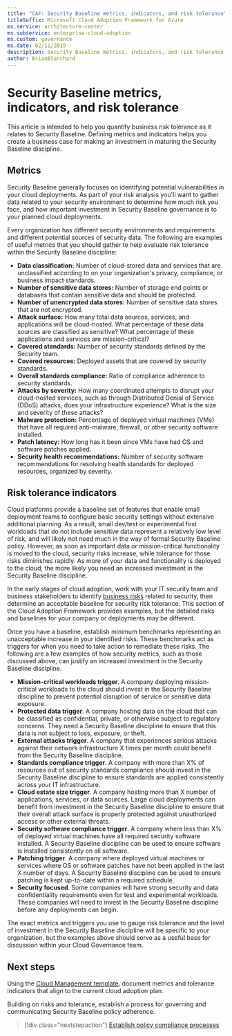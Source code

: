 ```yaml
---
title: "CAF: Security Baseline metrics, indicators, and risk tolerance"
titleSuffix: Microsoft Cloud Adoption Framework for Azure
ms.service: architecture-center
ms.subservice: enterprise-cloud-adoption
ms.custom: governance
ms.date: 02/11/2019
description: Security Baseline metrics, indicators, and risk tolerance
author: BrianBlanchard
---
```


# Security Baseline metrics, indicators, and risk tolerance

This article is intended to help you quantify business risk tolerance as it relates to Security Baseline. Defining metrics and indicators helps you create a business case for making an investment in maturing the Security Baseline discipline.

## Metrics

Security Baseline generally focuses on identifying potential vulnerabilities in your cloud deployments. As part of your risk analysis you'll want to gather data related to your security environment to determine how much risk you face, and how important investment in Security Baseline governance is to your planned cloud deployments.

Every organization has different security environments and requirements and different potential sources of security data. The following are examples of useful metrics that you should gather to help evaluate risk tolerance within the Security Baseline discipline:

- **Data classification:** Number of cloud-stored data and services that are unclassified according to on your organization's privacy, compliance, or business impact standards.
- **Number of sensitive data stores:** Number of storage end points or databases that contain sensitive data and should be protected.
- **Number of unencrypted data stores:** Number of sensitive data stores that are not encrypted.
- **Attack surface:** How many total data sources, services, and applications will be cloud-hosted. What percentage of these data sources are classified as sensitive? What percentage of these applications and services are mission-critical?
- **Covered standards:** Number of security standards defined by the Security team.
- **Covered resources:** Deployed assets that are covered by security standards.
- **Overall standards compliance:** Ratio of compliance adherence to security standards.
- **Attacks by severity:** How many coordinated attempts to disrupt your cloud-hosted services, such as through Distributed Denial of Service (DDoS) attacks, does your infrastructure experience? What is the size and severity of these attacks?
- **Malware protection:** Percentage of deployed virtual machines (VMs) that have all required anti-malware, firewall, or other security software installed.
- **Patch latency:** How long has it been since VMs have had OS and software patches applied.
- **Security health recommendations:** Number of security software recommendations for resolving health standards for deployed resources, organized by severity.

## Risk tolerance indicators

Cloud platforms provide a baseline set of features that enable small deployment teams to configure basic security settings without extensive additional planning. As a result, small dev/test or experimental first workloads that do not include sensitive data represent a relatively low level of risk, and will likely not need much in the way of formal Security Baseline policy. However, as soon as important data or mission-critical functionality is moved to the cloud, security risks increase, while tolerance for those risks diminishes rapidly. As more of your data and functionality is deployed to the cloud, the more likely you need an increased investment in the Security Baseline discipline.

In the early stages of cloud adoption, work with your IT security team and business stakeholders to identify [business risks](business-risks.md) related to security, then determine an acceptable baseline for security risk tolerance. This section of the Cloud Adoption Framework provides examples, but the detailed risks and baselines for your company or deployments may be different.

Once you have a baseline, establish minimum benchmarks representing an unacceptable increase in your identified risks. These benchmarks act as triggers for when you need to take action to remediate these risks. The following are a few examples of how security metrics, such as those discussed above, can justify an increased investment in the Security Baseline discipline.

- **Mission-critical workloads trigger**. A company deploying mission-critical workloads to the cloud should invest in the Security Baseline discipline to prevent potential disruption of service or sensitive data exposure.
- **Protected data trigger**. A company hosting data on the cloud that can be classified as confidential, private, or otherwise subject to regulatory concerns. They need a Security Baseline discipline to ensure that this data is not subject to loss, exposure, or theft.
- **External attacks trigger**. A company that experiences serious attacks against their network infrastructure X times per month could benefit from the Security Baseline discipline.  
- **Standards compliance trigger**. A company with more than X% of resources out of security standards compliance should invest in the Security Baseline discipline to ensure standards are applied consistently across your IT infrastructure.
- **Cloud estate size trigger**. A company hosting more than X number of applications, services, or data sources. Large cloud deployments can benefit from investment in the Security Baseline discipline to ensure that their overall attack surface is properly protected against unauthorized access or other external threats.
- **Security software compliance trigger**. A company where less than X% of deployed virtual machines have all required security software installed. A Security Baseline discipline can be used to ensure software is installed consistently on all software.
- **Patching trigger**. A company where deployed virtual machines or services where OS or software patches have not been applied in the last X number of days. A Security Baseline discipline can be used to ensure patching is kept up-to-date within a required schedule.
- **Security focused**. Some companies will have strong security and data confidentiality requirements even for test and experimental workloads. These companies will need to invest in the Security Baseline discipline before any deployments can begin.

The exact metrics and triggers you use to gauge risk tolerance and the level of investment in the Security Baseline discipline will be specific to your organization, but the examples above should serve as a useful base for discussion within your Cloud Governance team.  

## Next steps

Using the [Cloud Management template](./template.md), document metrics and tolerance indicators that align to the current cloud adoption plan.

Building on risks and tolerance, establish a process for governing and communicating Security Baseline policy adherence.

> [!div class="nextstepaction"]
> [Establish policy compliance processes](compliance-processes.md)

